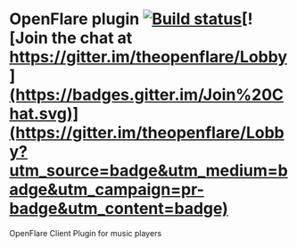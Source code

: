 # OpenFlare plugin [![Build status](https://ci.appveyor.com/api/projects/status/32r7s2skrgm9ubva?svg=true)](https://ci.appveyor.com/project/poqdavid/gen-openflare)[![Join the chat at https://gitter.im/theopenflare/Lobby](https://badges.gitter.im/Join%20Chat.svg)](https://gitter.im/theopenflare/Lobby?utm_source=badge&utm_medium=badge&utm_campaign=pr-badge&utm_content=badge)

OpenFlare Client Plugin for music players